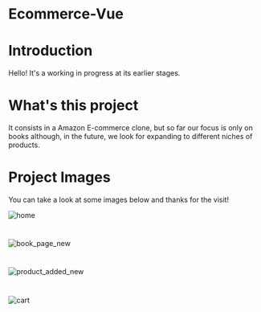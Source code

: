# Ecommerce-Vue

# Introduction
Hello! It's a working in progress at its earlier stages.

# What's this project
It consists in a Amazon E-commerce clone, but so far our focus is only on books although, in the future, we look for expanding to different niches of products.

# Project Images
You can take a look at some images below and thanks for the visit!

![home](https://user-images.githubusercontent.com/60707892/219969665-bf58c0ef-9398-4276-83f2-57e34d931787.png)
# 
![book_page_new](https://user-images.githubusercontent.com/60707892/220097751-6aea8ad1-3d48-48ff-b5d4-97132995a634.png)
#
![product_added_new](https://user-images.githubusercontent.com/60707892/220100074-661e2756-0316-4128-a9a1-da55c0e7e604.png)
#
![cart](https://user-images.githubusercontent.com/60707892/220100379-d9fa5005-86f7-40ac-8f33-6772e1f8564e.png)
